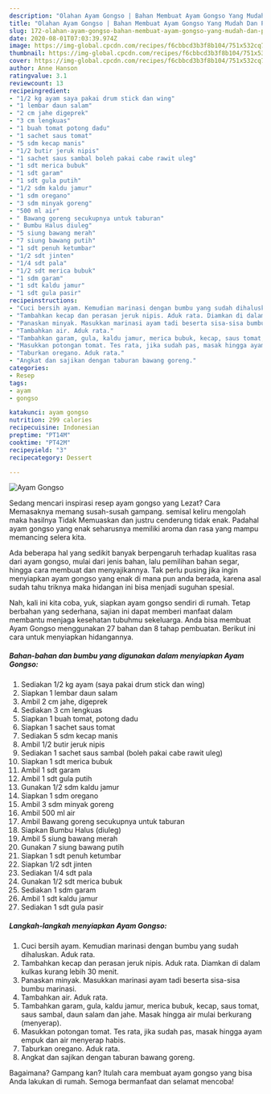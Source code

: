 ```yaml
---
description: "Olahan Ayam Gongso | Bahan Membuat Ayam Gongso Yang Mudah Dan Praktis"
title: "Olahan Ayam Gongso | Bahan Membuat Ayam Gongso Yang Mudah Dan Praktis"
slug: 172-olahan-ayam-gongso-bahan-membuat-ayam-gongso-yang-mudah-dan-praktis
date: 2020-08-01T07:03:39.974Z
image: https://img-global.cpcdn.com/recipes/f6cbbcd3b3f8b104/751x532cq70/ayam-gongso-foto-resep-utama.jpg
thumbnail: https://img-global.cpcdn.com/recipes/f6cbbcd3b3f8b104/751x532cq70/ayam-gongso-foto-resep-utama.jpg
cover: https://img-global.cpcdn.com/recipes/f6cbbcd3b3f8b104/751x532cq70/ayam-gongso-foto-resep-utama.jpg
author: Anne Hanson
ratingvalue: 3.1
reviewcount: 13
recipeingredient:
- "1/2 kg ayam saya pakai drum stick dan wing"
- "1 lembar daun salam"
- "2 cm jahe digeprek"
- "3 cm lengkuas"
- "1 buah tomat potong dadu"
- "1 sachet saus tomat"
- "5 sdm kecap manis"
- "1/2 butir jeruk nipis"
- "1 sachet saus sambal boleh pakai cabe rawit uleg"
- "1 sdt merica bubuk"
- "1 sdt garam"
- "1 sdt gula putih"
- "1/2 sdm kaldu jamur"
- "1 sdm oregano"
- "3 sdm minyak goreng"
- "500 ml air"
- " Bawang goreng secukupnya untuk taburan"
- " Bumbu Halus diuleg"
- "5 siung bawang merah"
- "7 siung bawang putih"
- "1 sdt penuh ketumbar"
- "1/2 sdt jinten"
- "1/4 sdt pala"
- "1/2 sdt merica bubuk"
- "1 sdm garam"
- "1 sdt kaldu jamur"
- "1 sdt gula pasir"
recipeinstructions:
- "Cuci bersih ayam. Kemudian marinasi dengan bumbu yang sudah dihaluskan. Aduk rata."
- "Tambahkan kecap dan perasan jeruk nipis. Aduk rata. Diamkan di dalam kulkas kurang lebih 30 menit."
- "Panaskan minyak. Masukkan marinasi ayam tadi beserta sisa-sisa bumbu marinasi."
- "Tambahkan air. Aduk rata."
- "Tambahkan garam, gula, kaldu jamur, merica bubuk, kecap, saus tomat, saus sambal, daun salam dan jahe. Masak hingga air mulai berkurang (menyerap)."
- "Masukkan potongan tomat. Tes rata, jika sudah pas, masak hingga ayam empuk dan air menyerap habis."
- "Taburkan oregano. Aduk rata."
- "Angkat dan sajikan dengan taburan bawang goreng."
categories:
- Resep
tags:
- ayam
- gongso

katakunci: ayam gongso 
nutrition: 299 calories
recipecuisine: Indonesian
preptime: "PT14M"
cooktime: "PT42M"
recipeyield: "3"
recipecategory: Dessert

---
```



![Ayam Gongso](https://img-global.cpcdn.com/recipes/f6cbbcd3b3f8b104/751x532cq70/ayam-gongso-foto-resep-utama.jpg)

Sedang mencari inspirasi resep ayam gongso yang Lezat? Cara Memasaknya memang susah-susah gampang. semisal keliru mengolah maka hasilnya Tidak Memuaskan dan justru cenderung tidak enak. Padahal ayam gongso yang enak seharusnya memiliki aroma dan rasa yang mampu memancing selera kita.

Ada beberapa hal yang sedikit banyak berpengaruh terhadap kualitas rasa dari ayam gongso, mulai dari jenis bahan, lalu pemilihan bahan segar, hingga cara membuat dan menyajikannya. Tak perlu pusing jika ingin menyiapkan ayam gongso yang enak di mana pun anda berada, karena asal sudah tahu triknya maka hidangan ini bisa menjadi suguhan spesial.




Nah, kali ini kita coba, yuk, siapkan ayam gongso sendiri di rumah. Tetap berbahan yang sederhana, sajian ini dapat memberi manfaat dalam membantu menjaga kesehatan tubuhmu sekeluarga. Anda bisa membuat Ayam Gongso menggunakan 27 bahan dan 8 tahap pembuatan. Berikut ini cara untuk menyiapkan hidangannya.

<!--inarticleads1-->

##### Bahan-bahan dan bumbu yang digunakan dalam menyiapkan Ayam Gongso:

1. Sediakan 1/2 kg ayam (saya pakai drum stick dan wing)
1. Siapkan 1 lembar daun salam
1. Ambil 2 cm jahe, digeprek
1. Sediakan 3 cm lengkuas
1. Siapkan 1 buah tomat, potong dadu
1. Siapkan 1 sachet saus tomat
1. Sediakan 5 sdm kecap manis
1. Ambil 1/2 butir jeruk nipis
1. Sediakan 1 sachet saus sambal (boleh pakai cabe rawit uleg)
1. Siapkan 1 sdt merica bubuk
1. Ambil 1 sdt garam
1. Ambil 1 sdt gula putih
1. Gunakan 1/2 sdm kaldu jamur
1. Siapkan 1 sdm oregano
1. Ambil 3 sdm minyak goreng
1. Ambil 500 ml air
1. Ambil  Bawang goreng secukupnya untuk taburan
1. Siapkan  Bumbu Halus (diuleg)
1. Ambil 5 siung bawang merah
1. Gunakan 7 siung bawang putih
1. Siapkan 1 sdt penuh ketumbar
1. Siapkan 1/2 sdt jinten
1. Sediakan 1/4 sdt pala
1. Gunakan 1/2 sdt merica bubuk
1. Sediakan 1 sdm garam
1. Ambil 1 sdt kaldu jamur
1. Sediakan 1 sdt gula pasir




<!--inarticleads2-->

##### Langkah-langkah menyiapkan Ayam Gongso:

1. Cuci bersih ayam. Kemudian marinasi dengan bumbu yang sudah dihaluskan. Aduk rata.
1. Tambahkan kecap dan perasan jeruk nipis. Aduk rata. Diamkan di dalam kulkas kurang lebih 30 menit.
1. Panaskan minyak. Masukkan marinasi ayam tadi beserta sisa-sisa bumbu marinasi.
1. Tambahkan air. Aduk rata.
1. Tambahkan garam, gula, kaldu jamur, merica bubuk, kecap, saus tomat, saus sambal, daun salam dan jahe. Masak hingga air mulai berkurang (menyerap).
1. Masukkan potongan tomat. Tes rata, jika sudah pas, masak hingga ayam empuk dan air menyerap habis.
1. Taburkan oregano. Aduk rata.
1. Angkat dan sajikan dengan taburan bawang goreng.




Bagaimana? Gampang kan? Itulah cara membuat ayam gongso yang bisa Anda lakukan di rumah. Semoga bermanfaat dan selamat mencoba!
